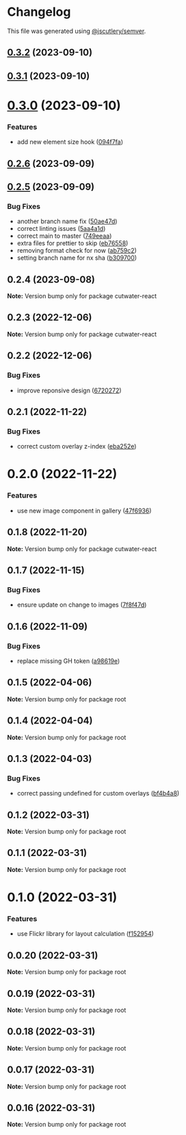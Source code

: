 # Changelog

This file was generated using [@jscutlery/semver](https://github.com/jscutlery/semver).

## [0.3.2](https://github.com/CodificationOrg/cutwater-react/compare/v0.3.1...v0.3.2) (2023-09-10)



## [0.3.1](https://github.com/CodificationOrg/cutwater-react/compare/v0.3.0...v0.3.1) (2023-09-10)



# [0.3.0](https://github.com/CodificationOrg/cutwater-react/compare/v0.2.6...v0.3.0) (2023-09-10)


### Features

* add new element size hook ([094f7fa](https://github.com/CodificationOrg/cutwater-react/commit/094f7fa9dfe9ee0a1a6c9146fcc63b4e585e1454))



## [0.2.6](https://github.com/CodificationOrg/cutwater-react/compare/v0.2.5...v0.2.6) (2023-09-09)



## [0.2.5](https://github.com/CodificationOrg/cutwater-react/compare/v0.2.4...v0.2.5) (2023-09-09)


### Bug Fixes

* another branch name fix ([50ae47d](https://github.com/CodificationOrg/cutwater-react/commit/50ae47d6d6938db2eb40ed4b65626910279f9fd7))
* correct linting issues ([5aa4a1d](https://github.com/CodificationOrg/cutwater-react/commit/5aa4a1d7231ca5f18be1687d42c4c40038bbccc5))
* correct main to master ([749eeaa](https://github.com/CodificationOrg/cutwater-react/commit/749eeaaa98c5dee6684b39f580e096afbeb3e568))
* extra files for prettier to skip ([eb76558](https://github.com/CodificationOrg/cutwater-react/commit/eb765588af7e5e376a8e3b85fab2e20adb283526))
* removing format check for now ([ab759c2](https://github.com/CodificationOrg/cutwater-react/commit/ab759c238ab0b2ea597776e274b85e32eed9434a))
* setting branch name for nx sha ([b309700](https://github.com/CodificationOrg/cutwater-react/commit/b3097005f9c6ed822cdf2b23ae5535f48040f134))



## 0.2.4 (2023-09-08)

**Note:** Version bump only for package cutwater-react





## 0.2.3 (2022-12-06)

**Note:** Version bump only for package cutwater-react





## 0.2.2 (2022-12-06)


### Bug Fixes

* improve reponsive design ([6720272](https://github.com/CodificationOrg/cutwater-react/commit/6720272ecccc26573dd976f43b5d9a638be4862a))





## 0.2.1 (2022-11-22)


### Bug Fixes

* correct custom overlay z-index ([eba252e](https://github.com/CodificationOrg/cutwater-react/commit/eba252eb7a7718b5d9c9cf614eef0b7cea604a25))





# 0.2.0 (2022-11-22)


### Features

* use new image component in gallery ([47f6936](https://github.com/CodificationOrg/cutwater-react/commit/47f69360abdc5f902a0b443a30c216b42c0858f7))





## 0.1.8 (2022-11-20)

**Note:** Version bump only for package cutwater-react





## 0.1.7 (2022-11-15)


### Bug Fixes

* ensure update on change to images ([7f8f47d](https://github.com/CodificationOrg/cutwater-react/commit/7f8f47d458fc69cb409825f403e557d861d08dd5))





## 0.1.6 (2022-11-09)


### Bug Fixes

* replace missing GH token ([a98619e](https://github.com/CodificationOrg/cutwater-react/commit/a98619eb363177bb9e749feea75c7f85e7091e79))





## 0.1.5 (2022-04-06)

**Note:** Version bump only for package root





## 0.1.4 (2022-04-04)

**Note:** Version bump only for package root





## 0.1.3 (2022-04-03)


### Bug Fixes

* correct passing undefined for custom overlays ([bf4b4a8](https://github.com/CodificationOrg/cutwater-react/commit/bf4b4a816da625ccfc4522fb292cf4c002e2468e))





## 0.1.2 (2022-03-31)

**Note:** Version bump only for package root





## 0.1.1 (2022-03-31)

**Note:** Version bump only for package root





# 0.1.0 (2022-03-31)


### Features

* use Flickr library for layout calculation ([f152954](https://github.com/CodificationOrg/cutwater-react/commit/f1529541cd25df6d8d1e1878cbe68c3b448f4d36))





## 0.0.20 (2022-03-31)

**Note:** Version bump only for package root





## 0.0.19 (2022-03-31)

**Note:** Version bump only for package root





## 0.0.18 (2022-03-31)

**Note:** Version bump only for package root





## 0.0.17 (2022-03-31)

**Note:** Version bump only for package root





## 0.0.16 (2022-03-31)

**Note:** Version bump only for package root
